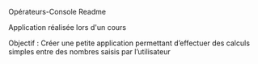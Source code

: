 Opérateurs-Console Readme

Application réalisée lors d'un cours

Objectif : 
Créer une petite application permettant d’effectuer des calculs simples entre des nombres saisis par l’utilisateur
